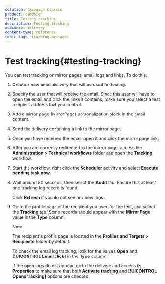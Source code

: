 ```yaml
---
solution: Campaign Classic
product: campaign
title: Testing tracking
description: Testing tracking
audience: delivery
content-type: reference
topic-tags: tracking-messages
---
```


# Test tracking{#testing-tracking}

You can test tracking on mirror pages, email logs and links. To do this:

1. Create a new email delivery that will be used for testing.
1. Specify the user that will receive the email. Since this user will have to open the email and click the links it contains, make sure you select a test recipient address that you control.
1. Add a mirror page (MirrorPage) personalization block in the email content.
1. Send the delivery containing a link to the mirror page.
1. Once you have received the email, open it and click the mirror page link.
1. After you are correctly redirected to the mirror page, access the **Administration > Technical workflows** folder and open the **Tracking** workflow.
1. Start the workflow, right click the **Scheduler** activity and select **Execute pending task now**.
1. Wait around 30 seconds, then select the **Audit** tab. Ensure that at least one tracking log record is found.

   Click **Refresh** if you do not see any new logs.

1. Go to the profile page of the recipient you used for the test, and select the **Tracking** tab. Some records should appear with the **Mirror Page** value in the **Type** column.

   >[!NOTE]
   >
   >The recipient's profile page is located in the **Profiles and Targets > Recipients** folder by default.

   To check the email log tracking, look for the values **Open** and **[!UICONTROL Email click]** in the **Type** column.

   If the open logs do not appear, go to the delivery and access its **Properties** to make sure that both **Activate tracking** and **[!UICONTROL Opens tracking]** options are checked.

